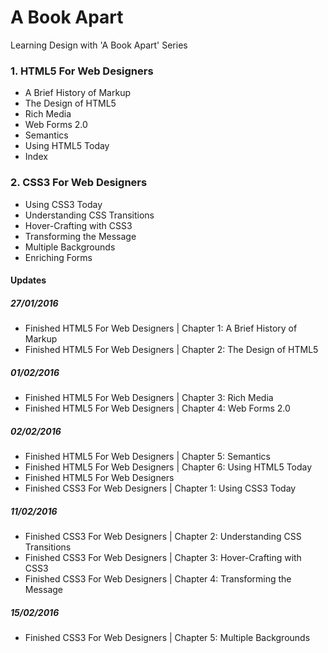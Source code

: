 # A Book Apart
Learning Design with 'A Book Apart' Series

### 1. HTML5 For Web Designers
- A Brief History of Markup
- The Design of HTML5
- Rich Media
- Web Forms 2.0
- Semantics
- Using HTML5 Today
- Index

### 2. CSS3 For Web Designers
- Using CSS3 Today
- Understanding CSS Transitions
- Hover-Crafting with CSS3
- Transforming the Message
- Multiple Backgrounds
- Enriching Forms

#### Updates
##### 27/01/2016
- Finished HTML5 For Web Designers | Chapter 1: A Brief History of Markup
- Finished HTML5 For Web Designers | Chapter 2: The Design of HTML5

##### 01/02/2016
- Finished HTML5 For Web Designers | Chapter 3: Rich Media
- Finished HTML5 For Web Designers | Chapter 4: Web Forms 2.0

##### 02/02/2016
- Finished HTML5 For Web Designers | Chapter 5: Semantics
- Finished HTML5 For Web Designers | Chapter 6: Using HTML5 Today
- Finished HTML5 For Web Designers
- Finished CSS3 For Web Designers | Chapter 1: Using CSS3 Today

##### 11/02/2016
- Finished CSS3 For Web Designers | Chapter 2: Understanding CSS Transitions
- Finished CSS3 For Web Designers | Chapter 3: Hover-Crafting with CSS3
- Finished CSS3 For Web Designers | Chapter 4: Transforming the Message

##### 15/02/2016
- Finished CSS3 For Web Designers | Chapter 5: Multiple Backgrounds 
